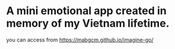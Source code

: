 # A mini emotional app created in memory of my Vietnam lifetime.
you can access from https://mabgcm.github.io/imagine-go/
